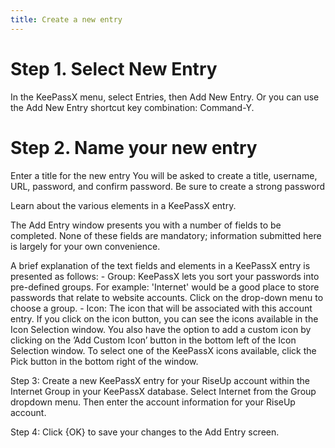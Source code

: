 ```yaml
---
title: Create a new entry
---
```

# Step 1. Select New Entry

In the KeePassX menu, select Entries, then Add New Entry. Or you can use the Add New Entry shortcut key combination: Command-Y.

# Step 2. Name your new entry

Enter a title for the new entry 
You will be asked to create a title, username, URL, password, and confirm password. Be sure to create a strong password

Learn about the various elements in a KeePassX entry.

The Add Entry window presents you with a number of fields to be completed. None of these fields are mandatory; information submitted here is largely for your own convenience.

A brief explanation of the text fields and elements in a KeePassX entry is presented as follows: - Group: KeePassX lets you sort your passwords into pre-defined groups. For example: 'Internet' would be a good place to store passwords that relate to website accounts. Click on the drop-down menu to choose a group. - Icon: The icon that will be associated with this account entry. If you click on the icon button, you can see the icons available in the Icon Selection window. You also have the option to add a custom icon by clicking on the ’Add Custom Icon’ button in the bottom left of the Icon Selection window. To select one of the KeePassX icons available, click the Pick button in the bottom right of the window.

Step 3: Create a new KeePassX entry for your RiseUp account within the Internet Group in your KeePassX database. Select Internet from the Group dropdown menu. Then enter the account information for your RiseUp account.

Step 4: Click {OK} to save your changes to the Add Entry screen.
